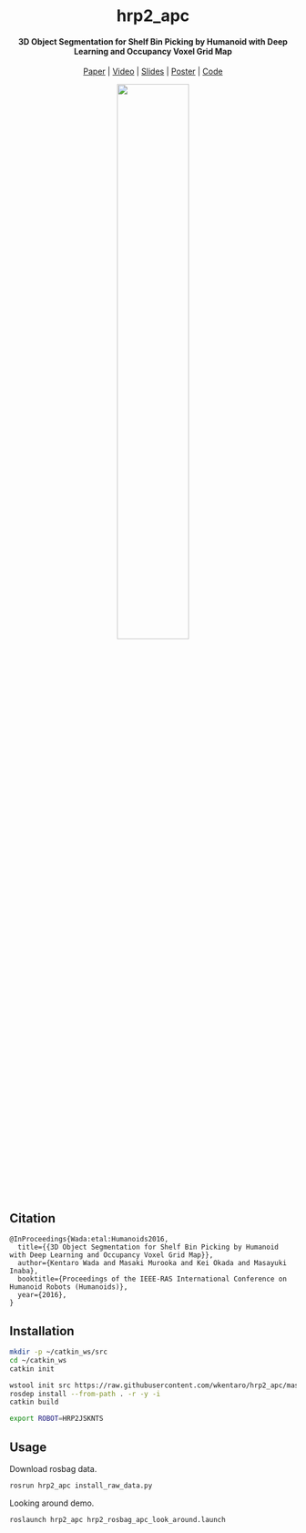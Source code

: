 <h1 align="center">
  hrp2_apc
</h1>

<div align="center">
  <h4>
    3D Object Segmentation for Shelf Bin Picking by Humanoid with Deep Learning and Occupancy Voxel Grid Map
  </h4>
  <p>
    <a href="https://drive.google.com/open?id=0B9P1L--7Wd2vX2o0bkFSaUw1ODA">Paper</a>
    |
    <a href="https://www.youtube.com/watch?v=4zKFnVIGB_I">Video</a>
    |
    <a href="https://drive.google.com/open?id=0B9P1L--7Wd2vWDNEVm5hZF9CUDA">Slides</a>
    |
    <a href="https://drive.google.com/open?id=0B9P1L--7Wd2vWDlzMDRNbVpfelE">Poster</a>
    |
    <a href="https://github.com/wkentaro/hrp2_apc">Code</a>
  </p>

  <a href="https://www.youtube.com/watch?v=4zKFnVIGB_I">
  <img src="http://i3.ytimg.com/vi/4zKFnVIGB_I/maxresdefault.jpg" width="50%" />
  </a>
</div>

## Citation

```
@InProceedings{Wada:etal:Humanoids2016,
  title={{3D Object Segmentation for Shelf Bin Picking by Humanoid with Deep Learning and Occupancy Voxel Grid Map}},
  author={Kentaro Wada and Masaki Murooka and Kei Okada and Masayuki Inaba},
  booktitle={Proceedings of the IEEE-RAS International Conference on Humanoid Robots (Humanoids)},
  year={2016},
}
```

## Installation

```bash
mkdir -p ~/catkin_ws/src
cd ~/catkin_ws
catkin init

wstool init src https://raw.githubusercontent.com/wkentaro/hrp2_apc/master/rosinstall
rosdep install --from-path . -r -y -i
catkin build

export ROBOT=HRP2JSKNTS
```

## Usage

Download rosbag data.

```bash
rosrun hrp2_apc install_raw_data.py
```

Looking around demo.

```bash
roslaunch hrp2_apc hrp2_rosbag_apc_look_around.launch
```

<!--
## Private

-  Paper: <https://github.com/wkentaro/hrp2_apc-paper>
-  Data: <https://drive.google.com/drive/u/1/folders/0B9P1L--7Wd2vUWlQcnZLY0FPeDA>
-->
